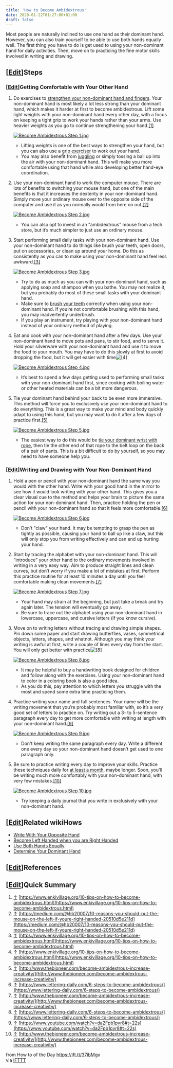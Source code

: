 ```yaml
---
title: 'How to Become Ambidextrous'
date: 2020-01-22T01:27:00+01:00
draft: false
---
```


Most people are naturally inclined to use one hand as their dominant hand. However, you can also train yourself to be able to use both hands equally well. The first thing you have to do is get used to using your non-dominant hand for daily activities. Then, move on to practicing the fine motor skills involved in writing and drawing.

\[[Edit](https://www.wikihow.com/index.php?title=Become-Ambidextrous&action=edit&section=1 "Edit section: Steps")\]Steps
------------------------------------------------------------------------------------------------------------------------

### \[[Edit](https://www.wikihow.com/index.php?title=Become-Ambidextrous&action=edit&section=2 "Edit section: Getting Comfortable with Your Other Hand")\]Getting Comfortable with Your Other Hand

1.  Do exercises to [strengthen your non-dominant hand and fingers](https://www.wikihow.com/Exercise-Your-Fingers "Exercise Your Fingers"). Your non-dominant hand is most likely a lot less strong than your dominant hand, which makes it harder at first to become ambidextrous. Lift some light weights with your non-dominant hand every other day, with a focus on keeping a tight grip to work your hands rather than your arms. Use heavier weights as you go to continue strengthening your hand.[\[1\]](#_note-1)
    
    [![Become Ambidextrous Step 1.jpg](https://www.wikihow.com/images/thumb/5/55/Become-Ambidextrous-Step-1.jpg/aid5150-v4-728px-Become-Ambidextrous-Step-1.jpg)](https://www.wikihow.com/Image:Become-Ambidextrous-Step-1.jpg)
    
    *   Lifting weights is one of the best ways to strengthen your hand, but you can also use a [grip exerciser](https://www.wikihow.com/Increase-Grip-Strength "Increase Grip Strength") to work out your hand.
    *   You may also benefit from [juggling](https://www.wikihow.com/Juggle "Juggle") or simply tossing a ball up into the air with your non-dominant hand. This will make you more comfortable using that hand while also developing better hand-eye coordination.
2.  Use your non-dominant hand to work the computer mouse. There are lots of benefits to switching your mouse hand, but one of the main benefits is that it increases the dexterity in your non-dominant hand. Simply move your ordinary mouse over to the opposite side of the computer and use it as you normally would from here on out.[\[2\]](#_note-2)
    
    [![Become Ambidextrous Step 2.jpg](https://www.wikihow.com/images/thumb/9/9f/Become-Ambidextrous-Step-2.jpg/aid5150-v4-728px-Become-Ambidextrous-Step-2.jpg)](https://www.wikihow.com/Image:Become-Ambidextrous-Step-2.jpg)
    
    *   You can also opt to invest in an “ambidextrous” mouse from a tech store, but it’s much simpler to just use an ordinary mouse.
3.  Start performing small daily tasks with your non-dominant hand. Use your non-dominant hand to do things like brush your teeth, open doors, put on accessories, or clean up around your home. Do this as consistently as you can to make using your non-dominant hand feel less awkward.[\[3\]](#_note-3)
    
    [![Become Ambidextrous Step 3.jpg](https://www.wikihow.com/images/thumb/7/77/Become-Ambidextrous-Step-3.jpg/aid5150-v4-728px-Become-Ambidextrous-Step-3.jpg)](https://www.wikihow.com/Image:Become-Ambidextrous-Step-3.jpg)
    
    *   Try to do as much as you can with your non-dominant hand, such as applying soap and shampoo when you bathe. You may not realize it, but you probably do most of these small tasks with your dominant hand.
    *   Make sure to [brush your teeth](https://www.wikihow.com/Brush-Your-Teeth "Brush Your Teeth") correctly when using your non-dominant hand. If you’re not comfortable brushing with this hand, you may inadvertently underbrush.
    *   If you play an instrument, try playing with your non-dominant hand instead of your ordinary method of playing.
4.  Eat and cook with your non-dominant hand after a few days. Use your non-dominant hand to move pots and pans, to stir food, and to serve it. Hold your silverware with your non-dominant hand and use it to move the food to your mouth. You may have to do this slowly at first to avoid dropping the food, but it will get easier with time![\[4\]](#_note-4)
    
    [![Become Ambidextrous Step 4.jpg](https://www.wikihow.com/images/thumb/d/df/Become-Ambidextrous-Step-4.jpg/aid5150-v4-728px-Become-Ambidextrous-Step-4.jpg)](https://www.wikihow.com/Image:Become-Ambidextrous-Step-4.jpg)
    
    *   It’s best to spend a few days getting used to performing small tasks with your non-dominant hand first, since cooking with boiling water or other heated materials can be a bit more dangerous.
5.  Tie your dominant hand behind your back to be even more immersive. This method will force you to exclusively use your non-dominant hand to do everything. This is a great way to make your mind and body quickly adapt to using this hand, but you may want to do it after a few days of practice first.[\[5\]](#_note-5)
    
    [![Become Ambidextrous Step 5.jpg](https://www.wikihow.com/images/thumb/0/05/Become-Ambidextrous-Step-5.jpg/aid5150-v4-728px-Become-Ambidextrous-Step-5.jpg)](https://www.wikihow.com/Image:Become-Ambidextrous-Step-5.jpg)
    
    *   The easiest way to do this would be [tie your dominant wrist with rope](https://www.wikihow.com/Tie-Yourself-up-With-Rope "Tie Yourself up With Rope"), then tie the other end of that rope to the belt loop on the back of a pair of pants. This is a bit difficult to do by yourself, so you may need to have someone help you.

### \[[Edit](https://www.wikihow.com/index.php?title=Become-Ambidextrous&action=edit&section=3 "Edit section: Writing and Drawing with Your Non-Dominant Hand")\]Writing and Drawing with Your Non-Dominant Hand

1.  Hold a pen or pencil with your non-dominant hand the same way you would with the other hand. Write with your good hand in the mirror to see how it would look writing with your other hand. This gives you a clear visual cue to the method and helps your brain to picture the same action for your non-dominant hand. Then, practice holding the pen or pencil with your non-dominant hand so that it feels more comfortable.[\[6\]](#_note-6)
    
    [![Become Ambidextrous Step 6.jpg](https://www.wikihow.com/images/thumb/e/e1/Become-Ambidextrous-Step-6.jpg/aid5150-v4-728px-Become-Ambidextrous-Step-6.jpg)](https://www.wikihow.com/Image:Become-Ambidextrous-Step-6.jpg)
    
    *   Don’t "claw" your hand. It may be tempting to grasp the pen as tightly as possible, causing your hand to ball up like a claw, but this will only stop you from writing effectively and can end up hurting your hand.
2.  Start by tracing the alphabet with your non-dominant hand. This will “introduce” your other hand to the ordinary movements involved in writing in a very easy way. Aim to produce straight lines and clean curves, but don’t worry if you make a lot of mistakes at first. Perform this practice routine for at least 10 minutes a day until you feel comfortable making clean movements.[\[7\]](#_note-7)
    
    [![Become Ambidextrous Step 7.jpg](https://www.wikihow.com/images/thumb/0/03/Become-Ambidextrous-Step-7.jpg/aid5150-v4-728px-Become-Ambidextrous-Step-7.jpg)](https://www.wikihow.com/Image:Become-Ambidextrous-Step-7.jpg)
    
    *   Your hand may strain at the beginning, but just take a break and try again later. The tension will eventually go away.
    *   Be sure to trace out the alphabet using your non-dominant hand in lowercase, uppercase, and cursive letters (if you know cursive).
3.  Move on to writing letters without tracing and drawing simple shapes. Pin down some paper and start drawing butterflies, vases, symmetrical objects, letters, shapes, and whatnot. Although you may think your writing is awful at first, write a couple of lines every day from the start. You will only get better with practice![\[8\]](#_note-8)
    
    [![Become Ambidextrous Step 8.jpg](https://www.wikihow.com/images/thumb/0/00/Become-Ambidextrous-Step-8.jpg/aid5150-v4-728px-Become-Ambidextrous-Step-8.jpg)](https://www.wikihow.com/Image:Become-Ambidextrous-Step-8.jpg)
    
    *   It may be helpful to buy a handwriting book designed for children and follow along with the exercises. Using your non-dominant hand to color in a coloring book is also a good idea.
    *   As you do this, pay attention to which letters you struggle with the most and spend some extra time practicing them.
4.  Practice writing your name and full sentences. Your name will be the writing movement that you’re probably most familiar with, so it’s a very good set of letters to practice on. Try writing out a 3- to 5-sentence paragraph every day to get more comfortable with writing at length with your non-dominant hand.[\[9\]](#_note-9)
    
    [![Become Ambidextrous Step 9.jpg](https://www.wikihow.com/images/thumb/f/fa/Become-Ambidextrous-Step-9.jpg/aid5150-v4-728px-Become-Ambidextrous-Step-9.jpg)](https://www.wikihow.com/Image:Become-Ambidextrous-Step-9.jpg)
    
    *   Don't keep writing the same paragraph every day. Write a different one every day so your non-dominant hand doesn't get used to one paragraph only.
5.  Be sure to practice writing every day to improve your skills. Practice these techniques daily for [at least a month](https://www.wikihow.com/Form-a-Good-Habit "Form a Good Habit"), maybe longer. Soon, you'll be writing much more comfortably with your non-dominant hand, with very few mistakes.[\[10\]](#_note-10)
    
    [![Become Ambidextrous Step 10.jpg](https://www.wikihow.com/images/thumb/9/94/Become-Ambidextrous-Step-10.jpg/aid5150-v4-728px-Become-Ambidextrous-Step-10.jpg)](https://www.wikihow.com/Image:Become-Ambidextrous-Step-10.jpg)
    
    *   Try keeping a daily journal that you write in exclusively with your non-dominant hand.

\[[Edit](https://www.wikihow.com/index.php?title=Become-Ambidextrous&action=edit&section=4 "Edit section: Related wikiHows")\]Related wikiHows
----------------------------------------------------------------------------------------------------------------------------------------------

*   [Write With Your Opposite Hand](https://www.wikihow.com/Write-With-Your-Opposite-Hand "Write With Your Opposite Hand")
*   [Become Left Handed when you are Right Handed](https://www.wikihow.com/Become-Left-Handed-when-you-are-Right-Handed "Become Left Handed when you are Right Handed")
*   [Use Both Hands Equally](https://www.wikihow.com/Use-Both-Hands-Equally "Use Both Hands Equally")
*   [Determine Your Dominant Hand](https://www.wikihow.com/Determine-Your-Dominant-Hand "Determine Your Dominant Hand")

\[[Edit](https://www.wikihow.com/index.php?title=Become-Ambidextrous&action=edit&section=5 "Edit section: References")\]References
----------------------------------------------------------------------------------------------------------------------------------

\[[Edit](https://www.wikihow.com/index.php?title=Become-Ambidextrous&action=edit&section=6 "Edit section: Quick Summary")\]Quick Summary
----------------------------------------------------------------------------------------------------------------------------------------

1.  [↑](#_ref-1) [https://www.enkivillage.org/10-tips-on-how-to-become-ambidextrous.html](https://www.enkivillage.org/10-tips-on-how-to-become-ambidextrous.html)
2.  [↑](#_ref-2) [https://medium.com/@hb20007/10-reasons-you-should-put-the-mouse-on-the-left-if-youre-right-handed-20510d5e211d](https://medium.com/@hb20007/10-reasons-you-should-put-the-mouse-on-the-left-if-youre-right-handed-20510d5e211d)
3.  [↑](#_ref-3) [https://www.enkivillage.org/10-tips-on-how-to-become-ambidextrous.html](https://www.enkivillage.org/10-tips-on-how-to-become-ambidextrous.html)
4.  [↑](#_ref-4) [https://www.enkivillage.org/10-tips-on-how-to-become-ambidextrous.html](https://www.enkivillage.org/10-tips-on-how-to-become-ambidextrous.html)
5.  [↑](#_ref-5) [http://www.thebioneer.com/become-ambidextrous-increase-creativity/](http://www.thebioneer.com/become-ambidextrous-increase-creativity/)
6.  [↑](#_ref-6) [https://www.lettering-daily.com/6-steps-to-become-ambidextrous/](https://www.lettering-daily.com/6-steps-to-become-ambidextrous/)
7.  [↑](#_ref-7) [http://www.thebioneer.com/become-ambidextrous-increase-creativity/](http://www.thebioneer.com/become-ambidextrous-increase-creativity/)
8.  [↑](#_ref-8) [https://www.lettering-daily.com/6-steps-to-become-ambidextrous/](https://www.lettering-daily.com/6-steps-to-become-ambidextrous/)
9.  [↑](#_ref-9) [https://www.youtube.com/watch?v=da2Fpb1pvr8#t=22s](https://www.youtube.com/watch?v=da2Fpb1pvr8#t=22s)
10.  [↑](#_ref-10) [http://www.thebioneer.com/become-ambidextrous-increase-creativity/](http://www.thebioneer.com/become-ambidextrous-increase-creativity/)

  
  
from How to of the Day https://ift.tt/37ibMgv  
via [IFTTT](https://ifttt.com/?ref=da&site=blogger)